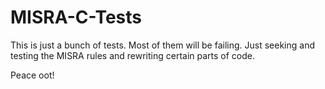 # MISRA-C-Tests

This is just a bunch of tests.
Most of them will be failing.
Just seeking and testing the MISRA rules and rewriting certain parts of code.

Peace oot! 